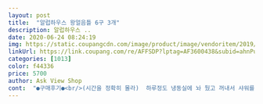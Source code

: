 ```yaml
---
layout: post 
title:  "알럽하우스 왕얼음틀 6구 3개" 
description: 알럽하우스 ..
date: 2020-06-24 08:24:19 
img: https://static.coupangcdn.com/image/product/image/vendoritem/2019/02/01/3017684164/b5c494f3-70e3-47bf-93ca-b0a3430e95b9.jpg 
linkUrl: https://link.coupang.com/re/AFFSDP?lptag=AF3600438&subid=ahnPublicAsk&pageKey=2532825&itemId=11675806&vendorItemId=3732756695&traceid=V0-113-6335031eb131ea4b 
categories: [1013] 
color: f44336 
price: 5700 
author: Ask View Shop 
cont:  "●구매후기●<br/>(시간을 정확히 몰라)  하루정도 냉동실에 놔 뒀고 꺼내서 샤워를 시켰습니다.<br/> 설명대로 했어요.<br/><br/><br/> - 이때 물이 넘쳐흐를 수도 있으니 조심하셔요<br/>.<br/><br/>1.<br/> 위아래가 있으니 구분해주세요.<br/> 구멍이 뚫려있는 놈이 덮개이고 구멍이 안뚫려있는 놈이 물받이 역할입니다<br/>1인가구인 저는 무료배송이라서 요걸 사긴했는데<br/>2.<br/> 물받이에 물을 절반정도 채워주세요<br/>3.<br/> 물을 다받았다면 뚜껑으로 눌러주세요<br/>4.<br/> 흔들리지 않도록 잘 옮겨서 냉동실로 직행 !<br/>500미리에 2알정도만 넣어도 금방 시원해질정도로<br/>각얼음 여러개 넣어서 금방 녹아버릴바애 요놈 한두알 넣으면 정말 천천히 녹는것 같습니다 ㅎㅎ<br/>각얼음을 얼릴때보다 조금더 판을 꺾어줘야 하드라구요<br/>고맙습니다 <br/>구매이유 : 각얼음보다 요렇게 동그란놈이 얼음도 덜녹고 예쁘다길래 구매했어요 ! 딱 제 텀블러에 쏙들어가는 크기이기도 하고 저렴한데 3트레이나 보내주길래 요놈으로 픽 !<br/>구매할땐 몰랐지만 얼린놈을 따로 보관하는  통이없어서<br/>그래도 원형 얼음을 만들기 위해서는 어쩔 수 없다<br/>그래서 포장재에 써있던 방법으로 미지근한 물에 조금 녹였다<br/>그릇에 얼음만 두고 살짝 녹았을때 한입에 먹으니까 더 좋드라구용ㅋㅋㅋㅋㅋ 큰 얼음사탕먹는기분?<br/>그리고 커피 먹을 때마다 기분이 달라요!ㅋㅋㅋ<br/>나름 크답니다 !  저는 얼음만 먹는것도 좋아하는지라<br/>내가 딱 원하던 얼음틀!<br/>다만, 왕구슬획득하려면 기술이 좀 들어가야 할 듯 해요.<br/><br/>대박<br/>도움되셨다면 도움버튼 눌러주시면 감사하겠습니다➿<br/>몇번 더 연습해서 아이스트레이에 구슬을 가득 채우고 말겠어요!<br/>물을 반 이상 틀에 채우고 뚜껑을 천천히 꾸욱 눌러주면 뭔가 탁 하고 고정되는 느낌이 난다.<br/> 덤으로 뚜껑 구멍 사이로 물이 찍하고 발사된다.<br/><br/>별점 ⭐️⭐️⭐️⭐️<br/>보온병에 음료 넣고 한두알 넣어두면 3시간이 넘게 지나도<br/>보통 얼음틀처럼 비틀면 힘들어요.<br/> 빠지지도 않구요.<br/><br/>사실 한개는 생각보다 잘 떨어지진 않아서 깎았습니다<br/>사용자 팁: 꽉찬 구 형태의 얼음을 원한다면 물이 조금 아까우더라도 틀에 물을 넉넉히 넣고 뚜껑을 천천히 눌러주세요!<br/>살짝 녹인 다음에 뚜껑을 비틀어주니 한 개씩 빠진다<br/>생각보다 너무 많아서 나머지 두개은 당근마켓에서 판매하려고 해요  잘사용중입니다<br/>생각보다 예쁘게 그리고 완벽한 구 형태여서 마음에 들었다<br/>샤워시켜야 윗틀 구멍이랑 틀 사이에 얼어있던 물기가 녹아 틀도 분리되고 얼음이 잘 빠지는 거 같아요.<br/><br/>세 개를 세트로 보내줘서 모두 물을 채우고 차곡차곡 쌓아서 냉동실에 하루 얼렸다<br/>세트당 틀이 2개있는데 물 붓는거랑  덮는거에요.<br/>( 덮는틀에 조그만 구멍이 있어요)<br/>실험삼아 틀 하나에만 얼음 얼려봤는데 6구중에 5개성공, 1개는 반토막 났네요.<br/><br/>아 오늘 아침 커피에 넣었던 얼음은 속이 비어있었다.<br/> 아마 물을 딱 반만 넣었던 틀인 것 같다.<br/><br/>아쉽게도 제 큰 입동굴에도 다 들어가지 못할정도로<br/>안녹아 있네요ㅋㅋㅋㅋ<br/>암튼 얼음빼는게 좀 귀찮긴한데 너무 이뻐서 움직일라구요.<br/> ㅎㅎ<br/>얼리는 방법<br/>얼죽아들은 꼭 사세요!!<br/>역할은 톡톡히 하는놈같아요!<br/>올여름 폼나게 아아 마시겠습니다.<br/><br/>왕구슬 얼음 진짜 이뻐요♡♡♡♡<br/>이거 맞으면 골로 갈 수도 있겠어요 ㅋㅋㅋ<br/>일단 뚜껑과 틀이 분리는 됐는데 얼음이 모두 뚜껑에 붙어서 떨어질 생각을 안한다.<br/><br/>일단 모양은 동골동골하니 참 예뻐요<br/>일단, 실패할지도 몰라 6구짜리 세개세트로 샀습니다<br/>추신: 얼음만들고 빼는 설명이 더 자세히 써 있었으면 좋겠어요<br/>커피에 얼음 두 개를 넣어서 먹으니까 맨날 먹던 커피가 뭔가 달라지고 확실히 얼음이 녹는 속도가 느리다<br/>틀에 물을 딱 반만 채우자니 원형 얼음이 안만들어지고, 너무 많이 채우자니 낭비되는 물이 많아지고... <br/>.<br/><br/>틀에 물을 붓는데 어디까지 붓느냐? 동그란부분까지말고 위에 남은 부분의 2/5 선이 적당한거 같아요.<br/> 물붓고 윗틀 덮으면 구멍으로 물이 뿅하고 조금 튀어나옵니다.<br/> 물 더 넣으면 넘쳐서 줄줄 새요.<br/> 그리고 틀을 꽉 덮으세요.<br/><br/>틀에서 얼음을 빼내는 작업만 인내심을 갖고 한다면 얼죽아들은 사볼만한 제품이다<br/>하지만 요건 플라스틱 락앤락에 보관하면 되니까 패스<br/>한 번 얼릴때마다 18개가 나오고, 커피 한 잔에 2개 정도 쓰면 일주일은 넘게 먹을 수 있어요!<br/>한두개만 남아도 새로 얼리지 못하는건 아쉬워요<br/>" 
---
```

